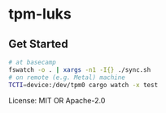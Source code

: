 # tpm-luks

## Get Started

```bash
# at basecamp
fswatch -o . | xargs -n1 -I{} ./sync.sh
# on remote (e.g. Metal) machine
TCTI=device:/dev/tpm0 cargo watch -x test
```

License: MIT OR Apache-2.0

